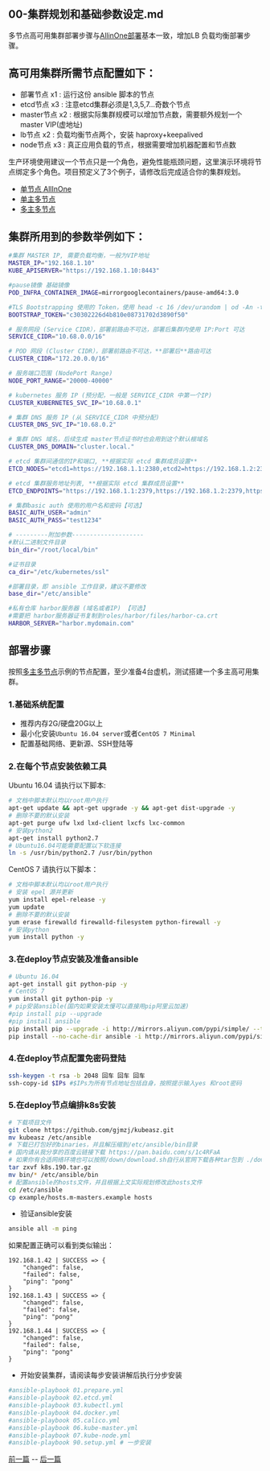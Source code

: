 ## 00-集群规划和基础参数设定.md

多节点高可用集群部署步骤与[AllinOne部署](quickStart.md)基本一致，增加LB 负载均衡部署步骤。

## 高可用集群所需节点配置如下：
+ 部署节点	x1 : 运行这份 ansible 脚本的节点
+ etcd节点	x3 : 注意etcd集群必须是1,3,5,7...奇数个节点
+ master节点	x2 : 根据实际集群规模可以增加节点数，需要额外规划一个master VIP(虚地址)
+ lb节点	x2 : 负载均衡节点两个，安装 haproxy+keepalived
+ node节点	x3 : 真正应用负载的节点，根据需要增加机器配置和节点数

生产环境使用建议一个节点只是一个角色，避免性能瓶颈问题，这里演示环境将节点绑定多个角色。项目预定义了3个例子，请修改后完成适合你的集群规划。

+ [单节点 AllInOne](../example/hosts.allinone.example)
+ [单主多节点](../example/hosts.s-master.example)
+ [多主多节点](../example/hosts.m-masters.example)

## 集群所用到的参数举例如下：
``` bash
#集群 MASTER IP, 需要负载均衡，一般为VIP地址
MASTER_IP="192.168.1.10"
KUBE_APISERVER="https://192.168.1.10:8443"

#pause镜像 基础镜像
POD_INFRA_CONTAINER_IMAGE=mirrorgooglecontainers/pause-amd64:3.0

#TLS Bootstrapping 使用的 Token，使用 head -c 16 /dev/urandom | od -An -t x | tr -d ' ' 生成
BOOTSTRAP_TOKEN="c30302226d4b810e08731702d3890f50"

# 服务网段 (Service CIDR），部署前路由不可达，部署后集群内使用 IP:Port 可达
SERVICE_CIDR="10.68.0.0/16"

# POD 网段 (Cluster CIDR），部署前路由不可达，**部署后**路由可达
CLUSTER_CIDR="172.20.0.0/16"

# 服务端口范围 (NodePort Range)
NODE_PORT_RANGE="20000-40000"

# kubernetes 服务 IP (预分配，一般是 SERVICE_CIDR 中第一个IP)
CLUSTER_KUBERNETES_SVC_IP="10.68.0.1"

# 集群 DNS 服务 IP (从 SERVICE_CIDR 中预分配)
CLUSTER_DNS_SVC_IP="10.68.0.2"

# 集群 DNS 域名，后续生成 master节点证书时也会用到这个默认根域名
CLUSTER_DNS_DOMAIN="cluster.local."

# etcd 集群间通信的IP和端口, **根据实际 etcd 集群成员设置**
ETCD_NODES="etcd1=https://192.168.1.1:2380,etcd2=https://192.168.1.2:2380,etcd3=https://192.168.1.3:2380"

# etcd 集群服务地址列表, **根据实际 etcd 集群成员设置**
ETCD_ENDPOINTS="https://192.168.1.1:2379,https://192.168.1.2:2379,https://192.168.1.3:2379"

# 集群basic auth 使用的用户名和密码【可选】
BASIC_AUTH_USER="admin"
BASIC_AUTH_PASS="test1234"

# ---------附加参数--------------------
#默认二进制文件目录
bin_dir="/root/local/bin"

#证书目录
ca_dir="/etc/kubernetes/ssl"

#部署目录，即 ansible 工作目录，建议不要修改
base_dir="/etc/ansible"

#私有仓库 harbor服务器 (域名或者IP) 【可选】
#需要把 harbor服务器证书复制到roles/harbor/files/harbor-ca.crt
HARBOR_SERVER="harbor.mydomain.com"
```

## 部署步骤

按照[多主多节点](../example/hosts.m-masters.example)示例的节点配置，至少准备4台虚机，测试搭建一个多主高可用集群。

### 1.基础系统配置

+ 推荐内存2G/硬盘20G以上
+ 最小化安装`Ubuntu 16.04 server`或者`CentOS 7 Minimal`
+ 配置基础网络、更新源、SSH登陆等

### 2.在每个节点安装依赖工具

Ubuntu 16.04 请执行以下脚本:

``` bash
# 文档中脚本默认均以root用户执行
apt-get update && apt-get upgrade -y && apt-get dist-upgrade -y
# 删除不要的默认安装
apt-get purge ufw lxd lxd-client lxcfs lxc-common
# 安装python2
apt-get install python2.7
# Ubuntu16.04可能需要配置以下软连接
ln -s /usr/bin/python2.7 /usr/bin/python
```
CentOS 7 请执行以下脚本：

``` bash
# 文档中脚本默认均以root用户执行
# 安装 epel 源并更新
yum install epel-release -y
yum update
# 删除不要的默认安装
yum erase firewalld firewalld-filesystem python-firewall -y
# 安装python
yum install python -y
```
### 3.在deploy节点安装及准备ansible

``` bash
# Ubuntu 16.04 
apt-get install git python-pip -y
# CentOS 7
yum install git python-pip -y
# pip安装ansible(国内如果安装太慢可以直接用pip阿里云加速)
#pip install pip --upgrade
#pip install ansible
pip install pip --upgrade -i http://mirrors.aliyun.com/pypi/simple/ --trusted-host mirrors.aliyun.com
pip install --no-cache-dir ansible -i http://mirrors.aliyun.com/pypi/simple/ --trusted-host mirrors.aliyun.com
```
### 4.在deploy节点配置免密码登陆

``` bash
ssh-keygen -t rsa -b 2048 回车 回车 回车
ssh-copy-id $IPs #$IPs为所有节点地址包括自身，按照提示输入yes 和root密码
```
### 5.在deploy节点编排k8s安装

``` bash
# 下载项目文件
git clone https://github.com/gjmzj/kubeasz.git
mv kubeasz /etc/ansible
# 下载已打包好的binaries，并且解压缩到/etc/ansible/bin目录
# 国内请从我分享的百度云链接下载 https://pan.baidu.com/s/1c4RFaA 
# 如果你有合适网络环境也可以按照/down/download.sh自行从官网下载各种tar包到 ./down目录，并执行download.sh
tar zxvf k8s.190.tar.gz
mv bin/* /etc/ansible/bin
# 配置ansible的hosts文件，并且根据上文实际规划修改此hosts文件
cd /etc/ansible
cp example/hosts.m-masters.example hosts
```
+ 验证ansible安装

``` bash
ansible all -m ping
```
如果配置正确可以看到类似输出：

``` text
192.168.1.42 | SUCCESS => {
    "changed": false, 
    "failed": false, 
    "ping": "pong"
}
192.168.1.43 | SUCCESS => {
    "changed": false, 
    "failed": false, 
    "ping": "pong"
}
192.168.1.44 | SUCCESS => {
    "changed": false, 
    "failed": false, 
    "ping": "pong"
}
```
+ 开始安装集群，请阅读每步安装讲解后执行分步安装

``` bash
#ansible-playbook 01.prepare.yml
#ansible-playbook 02.etcd.yml
#ansible-playbook 03.kubectl.yml
#ansible-playbook 04.docker.yml
#ansible-playbook 05.calico.yml
#ansible-playbook 06.kube-master.yml
#ansible-playbook 07.kube-node.yml
#ansible-playbook 90.setup.yml # 一步安装
```

[前一篇](quickStart.md) -- [后一篇](01-创建CA证书和环境配置.md)
